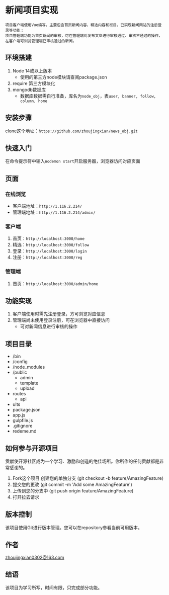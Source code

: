 # 新闻项目实现
    项目客户端使用Vue编写，主要包含首页新闻内容，精选内容和栏目，已实现新闻网站的注册登录等功能；
    项目管理端功能为首页新闻的审核，可在管理端对发布文章进行审核通过、审核不通过的操作，在客户端可浏览管理端已审核通过的新闻。

## 环境搭建

1. Node 14或以上版本
   - 使用的第三方node模块请查阅package.json
2. require 第三方模块化
3. mongodb数据库
   - 数据库数据需自行准备，库名为`node_obj`，表`user, banner, follow, column, home`

## 安装步骤

clone这个地址：`https://github.com/zhoujingxian/news_obj.git`

## 快速入门

在命令提示符中输入`nodemon start`开启服务器，浏览器访问对应页面

## 页面
### 在线浏览
   - 客户端地址：`http://1.116.2.214/`
   - 管理端地址：`http://1.116.2.214/admin/`
### 客户端
1. 首页：`http://localhost:3000/home`
2. 精选：`http://localhost:3000/follow`
3. 登录：`http://localhost:3000/login`
4. 注册：`http://localhost:3000/reg`

### 管理端
1. 首页：`http://localhost:3000/admin/home`

## 功能实现

1. 客户端使用时需先注册登录，方可浏览对应信息
2. 管理端尚未使用登录注册，可在浏览器中直接访问
   - 可对新闻信息进行审核的操作

## 项目目录

- /bin
- /config
- /node_modules
- /public
  - admin
  - template
  - upload
- routes
  - api
- ults
- package.json
- app.js
- gulpfile.js
- .gitignore
- redeme.md

## 如何参与开源项目

贡献使开源社区成为一个学习、激励和创造的绝佳场所。你所作的任何贡献都是非常感谢的。

1. Fork这个项目
   创建您的单独分支 (git checkout -b feature/AmazingFeature)
2. 提交您的更改 (git commit -m 'Add some AmazingFeature')
3. 上传到您的分支中 (git push origin feature/AmazingFeature)
4. 打开拉去请求

## 版本控制

该项目使用Git进行版本管理。您可以在repository参看当前可用版本。

## 作者

zhoujingxian0302@163.com

## 结语

该项目为学习所写，时间有限，只完成部分功能。